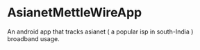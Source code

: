 # AsianetMettleWireApp
An android app that tracks asianet ( a popular isp in south-India ) broadband usage. 
